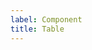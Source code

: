 ```yaml
---
label: Component
title: Table
---
```


<component 
    name="Table"
    component="table"
    variation="table" 
    >
</component>
